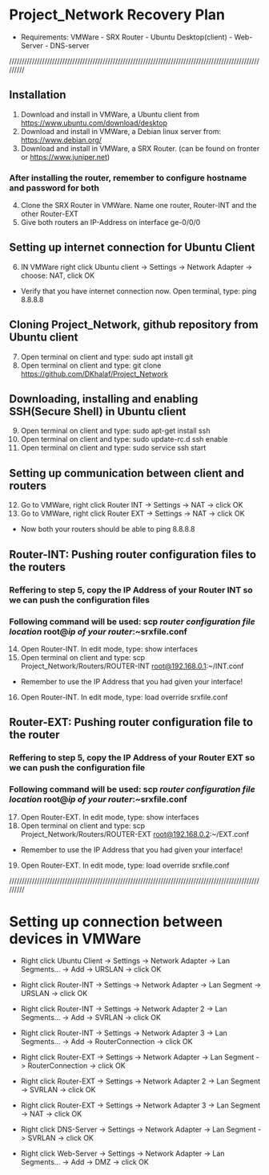 # Project_Network Recovery Plan
* Requirements: VMWare - SRX Router - Ubuntu Desktop(client) - Web-Server - DNS-server

/////////////////////////////////////////////////////////////////////////////////////////////////////////

## Installation
1) Download and install in VMWare, a Ubuntu client from https://www.ubuntu.com/download/desktop
2) Download and install in VMWare, a Debian linux server from: https://www.debian.org/
3) Download and install in VMWare, a SRX Router. (can be found on fronter or https://www.juniper.net)

### After installing the router, remember to configure hostname and password for both
4) Clone the SRX Router in VMWare. Name one router, Router-INT and the other Router-EXT
5) Give both routers an IP-Address on interface ge-0/0/0

## Setting up internet connection for Ubuntu Client
6) IN VMWare right click Ubuntu client -> Settings -> Network Adapter -> choose: NAT, click OK
* Verify that you have internet connection now. Open terminal, type: ping 8.8.8.8

## Cloning Project_Network, github repository from Ubuntu client

7) Open terminal on client and type: sudo apt install git
8) Open terminal on client and type: git clone https://github.com/DKhalaf/Project_Network


## Downloading, installing and enabling SSH(Secure Shell) in Ubuntu client
9) Open terminal on client and type: sudo apt-get install ssh
10) Open terminal on client and type: sudo update-rc.d ssh enable
11) Open terminal on client and type: sudo service ssh start


## Setting up communication between client and routers
12) Go to VMWare, right click Router INT -> Settings -> NAT -> click OK
13) Go to VMWare, right click Router EXT -> Settings -> NAT -> click OK
* Now both your routers should be able to ping 8.8.8.8


## Router-INT: Pushing router configuration files to the routers
### Reffering to step 5, copy the IP Address of your Router INT so we can push the configuration files
### Following command will be used: scp *router configuration file location* root@*ip of your router*:~srxfile.conf

14) Open Router-INT. In edit mode, type: show interfaces
15) Open terminal on client and type: scp Project_Network/Routers/ROUTER-INT root@192.168.0.1:~/INT.conf
* Remember to use the IP Address that you had given your interface!
16) Open Router-INT. In edit mode, type: load override srxfile.conf

## Router-EXT: Pushing router configuration file to the router
### Reffering to step 5, copy the IP Address of your Router EXT so we can push the configuration file
### Following command will be used: scp *router configuration file location* root@*ip of your router*:~srxfile.conf

17) Open Router-EXT. In edit mode, type: show interfaces
18) Open terminal on client and type: scp Project_Network/Routers/ROUTER-EXT root@192.168.0.2:~/EXT.conf
* Remember to use the IP Address that you had given your interface!
19) Open Router-EXT. In edit mode, type: load override srxfile.conf


/////////////////////////////////////////////////////////////////////////////////////////////////////////
# Setting up connection between devices in VMWare
* Right click Ubuntu Client -> Settings -> Network Adapter -> Lan Segments... -> Add -> URSLAN -> click OK

* Right click Router-INT -> Settings -> Network Adapter -> Lan Segment -> URSLAN -> click OK
* Right click Router-INT -> Settings -> Network Adapter 2 -> Lan Segments... -> Add -> SVRLAN -> click OK
* Right click Router-INT -> Settings -> Network Adapter 3 -> Lan Segments... -> Add -> RouterConnection -> click OK

* Right click Router-EXT -> Settings -> Network Adapter -> Lan Segment -> RouterConnection -> click OK
* Right click Router-EXT -> Settings -> Network Adapter 2 -> Lan Segment -> SVRLAN -> click OK
* Right click Router-EXT -> Settings -> Network Adapter 3 -> Lan Segment -> NAT -> click OK

* Right click DNS-Server -> Settings -> Network Adapter  -> Lan Segment -> SVRLAN -> click OK

* Right click Web-Server -> Settings -> Network Adapter  -> Lan Segments... -> Add -> DMZ -> click OK
